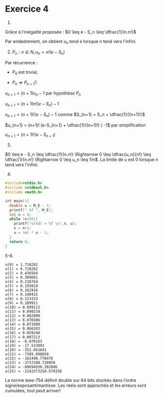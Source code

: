 # Exercice 4
1. 
Grâce à l'inégalité proposée : $0 \leq e - S_n \leq \dfrac{1}{n.n!}$

Par endadrement, on obtient $u_n$ tend e lorsque n tend vers l'infini.


2. $P_n : n \in N, u_n = n! (e - S_n)$

Par récurrence :

- $P_0$ est trivial,

- $P_n \Rightarrow P_{n+1} ?$.

$u_{n+1} = (n+1) u_n - 1$ par hypothése $P_n$

$u_{n+1} = (n+1) n! (e-S_n) - 1$

$u_{n+1} = (n+1)! (e-S_n) - 1$ comme $S_{n+1} = S_n + \dfrac{1}{(n+1)!}$

$u_{n+1} = (n+1)! (e-S_{n+1} + \dfrac{1}{(n+1)!} ) -1$ par simplification

$u_{n+1} = (n+1)! (e-S_{n+1})$

3. 
$0 \leq e - S_n \leq \dfrac{1}{n.n!} \Rightarrow 0 \leq \dfrac{u_n}{n!} \leq \dfrac{1}{n.n!} \Rightarrow 0 \leq u_n  \leq 1/n$. La limite de u est 0 lorsque n tend vers l'infini.

4. 
```c
#include<stdio.h>
#include <stdbool.h>
#include <math.h>

int main(){
  double u = M_E - 1;
  printf(" %f ", M_E);
  int n = 0;
  while (n<26){
    printf("u(%d) = %f \n",n, u);
    n = n+1;
    u = (n) * u - 1;
  }
  return 0;
} 
```

5-6.
```
u(0) = 1.718282 
u(1) = 0.718282 
u(2) = 0.436564 
u(3) = 0.309691 
u(4) = 0.238764 
u(5) = 0.193819 
u(6) = 0.162916 
u(7) = 0.140415 
u(8) = 0.123323 
u(9) = 0.109911 
u(10) = 0.099112 
u(11) = 0.090234 
u(12) = 0.082808 
u(13) = 0.076506 
u(14) = 0.071080 
u(15) = 0.066203 
u(16) = 0.059248 
u(17) = 0.007213 
u(18) = -0.870163 
u(19) = -17.533092 
u(20) = -351.661841 
u(21) = -7385.898658 
u(22) = -162490.770476 
u(23) = -3737288.720950 
u(24) = -89694930.302806 
u(25) = -2242373258.570158 
```
La norme ieee-754 définit double sur  64 bits stockés dans l’ordre signe/exposant/mantisse. Les réels sont approchés et les erreurs sont cumulées, tout peut arriver!


